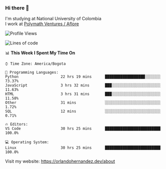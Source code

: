 ### Hi there 👋


<!--**AR4Z/AR4Z** is a ✨ _special_ ✨ repository because its `README.md` (this file) appears on your GitHub profile.

Here are some ideas to get you started:-->
I'm studying at National University of Colombia
<br>
I work at <a href="https://www.aflore.co/">Polymath Ventures / Aflore</a>
<br>

<!--START_SECTION:waka-->
![Profile Views](http://img.shields.io/badge/Profile%20Views-0-blue)

![Lines of code](https://img.shields.io/badge/From%20Hello%20World%20I%27ve%20Written-3.3%20million%20lines%20of%20code-blue)

📊 **This Week I Spent My Time On** 

```text
⌚︎ Time Zone: America/Bogota

💬 Programming Languages: 
Python                   22 hrs 19 mins      ██████████████████░░░░░░░   73.37% 
JavaScript               3 hrs 32 mins       ███░░░░░░░░░░░░░░░░░░░░░░   11.63% 
HTML                     3 hrs 31 mins       ███░░░░░░░░░░░░░░░░░░░░░░   11.58% 
Other                    31 mins             ░░░░░░░░░░░░░░░░░░░░░░░░░   1.72% 
SQL                      12 mins             ░░░░░░░░░░░░░░░░░░░░░░░░░   0.71%

🔥 Editors: 
VS Code                  30 hrs 25 mins      █████████████████████████   100.0%

💻 Operating System: 
Linux                    30 hrs 25 mins      █████████████████████████   100.0%

```


<!--END_SECTION:waka-->


Visit my website: https://orlandohernandez.dev/about

